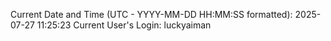 Current Date and Time (UTC - YYYY-MM-DD HH:MM:SS formatted): 2025-07-27 11:25:23
Current User's Login: luckyaiman
